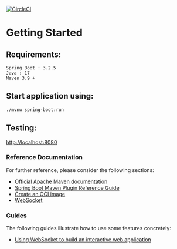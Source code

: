 [![CircleCI](https://dl.circleci.com/status-badge/img/gh/deepaksorthiya/spring-boot-3-websocket/tree/main.svg?style=svg)](https://dl.circleci.com/status-badge/redirect/gh/deepaksorthiya/spring-boot-3-websocket/tree/main)
# Getting Started

## Requirements:

```
Spring Boot : 3.2.5
Java : 17
Maven 3.9 +
```

## Start application using:

```bash
./mvnw spring-boot:run
```

## Testing:

[http://localhost:8080](http://localhost:8080)

### Reference Documentation

For further reference, please consider the following sections:

* [Official Apache Maven documentation](https://maven.apache.org/guides/index.html)
* [Spring Boot Maven Plugin Reference Guide](https://docs.spring.io/spring-boot/docs/3.2.3/maven-plugin/reference/html/)
* [Create an OCI image](https://docs.spring.io/spring-boot/docs/3.2.3/maven-plugin/reference/html/#build-image)
* [WebSocket](https://docs.spring.io/spring-boot/docs/3.2.3/reference/htmlsingle/index.html#messaging.websockets)

### Guides

The following guides illustrate how to use some features concretely:

* [Using WebSocket to build an interactive web application](https://spring.io/guides/gs/messaging-stomp-websocket/)

